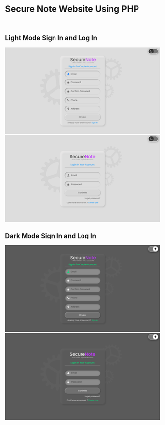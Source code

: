 # Secure Note Website Using PHP
<br/>
<h2>Light Mode Sign In and Log In</h2>
<img src="./images/Screenshot (785).png"/>
<img src="./images/Screenshot (783).png"/>

<br/>
<h2>Dark Mode Sign In and Log In</h2>
<img src="./images/Screenshot (786).png"/>
<img src="./images/Screenshot (784).png"/>

